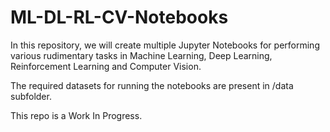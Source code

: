 # ML-DL-RL-CV-Notebooks
 
 In this repository, we will create multiple Jupyter Notebooks for performing various rudimentary tasks in Machine Learning, Deep Learning, Reinforcement Learning and Computer Vision.

 The required datasets for running the notebooks are present in /data subfolder.

This repo is a Work In Progress.